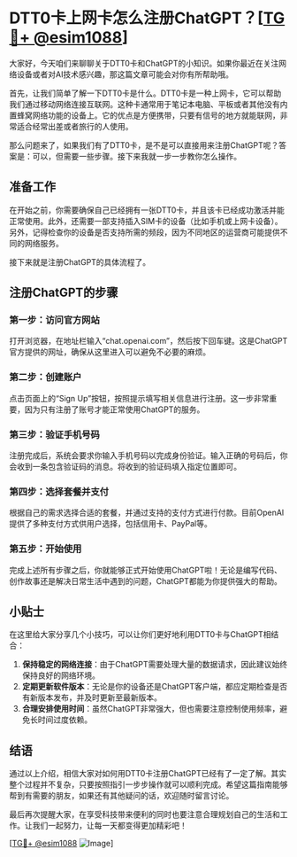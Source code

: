 # DTT0卡上网卡怎么注册ChatGPT？[[TG💪+ @esim1088](https://t.me/s/esim1088)]

大家好，今天咱们来聊聊关于DTT0卡和ChatGPT的小知识。如果你最近在关注网络设备或者对AI技术感兴趣，那这篇文章可能会对你有所帮助哦。

首先，让我们简单了解一下DTT0卡是什么。DTT0卡是一种上网卡，它可以帮助我们通过移动网络连接互联网。这种卡通常用于笔记本电脑、平板或者其他没有内置蜂窝网络功能的设备上。它的优点是方便携带，只要有信号的地方就能联网，非常适合经常出差或者旅行的人使用。

那么问题来了，如果我们有了DTT0卡，是不是可以直接用来注册ChatGPT呢？答案是：可以，但需要一些步骤。接下来我就一步一步教你怎么操作。

## 准备工作

在开始之前，你需要确保自己已经拥有一张DTT0卡，并且该卡已经成功激活并能正常使用。此外，还需要一部支持插入SIM卡的设备（比如手机或上网卡设备）。另外，记得检查你的设备是否支持所需的频段，因为不同地区的运营商可能提供不同的网络服务。

接下来就是注册ChatGPT的具体流程了。

## 注册ChatGPT的步骤

### 第一步：访问官方网站

打开浏览器，在地址栏输入“chat.openai.com”，然后按下回车键。这是ChatGPT官方提供的网址，确保从这里进入可以避免不必要的麻烦。

### 第二步：创建账户

点击页面上的“Sign Up”按钮，按照提示填写相关信息进行注册。这一步非常重要，因为只有注册了账号才能正常使用ChatGPT的服务。

### 第三步：验证手机号码

注册完成后，系统会要求你输入手机号码以完成身份验证。输入正确的号码后，你会收到一条包含验证码的消息。将收到的验证码填入指定位置即可。

### 第四步：选择套餐并支付

根据自己的需求选择合适的套餐，并通过支持的支付方式进行付款。目前OpenAI提供了多种支付方式供用户选择，包括信用卡、PayPal等。

### 第五步：开始使用

完成上述所有步骤之后，你就能够正式开始使用ChatGPT啦！无论是编写代码、创作故事还是解决日常生活中遇到的问题，ChatGPT都能为你提供强大的帮助。

## 小贴士

在这里给大家分享几个小技巧，可以让你们更好地利用DTT0卡与ChatGPT相结合：

1. **保持稳定的网络连接**：由于ChatGPT需要处理大量的数据请求，因此建议始终保持良好的网络环境。
2. **定期更新软件版本**：无论是你的设备还是ChatGPT客户端，都应定期检查是否有新版本发布，并及时更新至最新版本。
3. **合理安排使用时间**：虽然ChatGPT非常强大，但也需要注意控制使用频率，避免长时间过度依赖。

## 结语

通过以上介绍，相信大家对如何用DTT0卡注册ChatGPT已经有了一定了解。其实整个过程并不复杂，只要按照指引一步步操作就可以顺利完成。希望这篇指南能够帮到有需要的朋友，如果还有其他疑问的话，欢迎随时留言讨论。

最后再次提醒大家，在享受科技带来便利的同时也要注意合理规划自己的生活和工作。让我们一起努力，让每一天都变得更加精彩吧！

[[TG💪+ @esim1088](https://t.me/s/esim1088) ![Image](https://i.postimg.cc/4NQfJmqS/Snipaste-2025-05-13-00-14-12.png)]